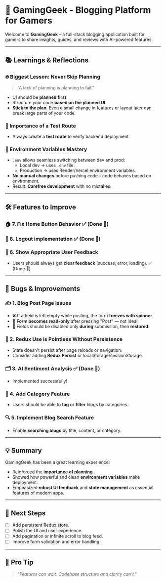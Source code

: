 # 📝 GamingGeek - Blogging Platform for Gamers

Welcome to **GamingGeek** – a full-stack blogging application built for gamers to share insights, guides, and reviews with AI-powered features.

---

## 📚 Learnings & Reflections

### 🔥 Biggest Lesson: Never Skip Planning

> “A lack of planning is planning to fail.”

- UI should be **planned first**.
- Structure your code **based on the planned UI**.
- **Stick to the plan**. Even a small change in features or layout later can break large parts of your code.

### 🧪 Importance of a Test Route

- Always create a **test route** to verify backend deployment.

### 🔐 Environment Variables Mastery

- `.env` allows seamless switching between dev and prod:
  - Local dev → uses `.env` file.
  - Production → uses Render/Vercel environment variables.
- **No manual changes** before pushing code – code behaves based on environment.
- Result: **Carefree development** with no mistakes.

---



## 🛠️ Features to Improve

### 🏠 7. Fix Home Button Behavior ✅ (Done 🎉)

### 👤 8. Logout implementation ✅ (Done 🎉)

### 📣 6. Show Appropriate User Feedback

- Users should always get **clear feedback** (success, error, loading). ✅ (Done 🎉)

---

## 🚧 Bugs & Improvements

### ✍️ 1. Blog Post Page Issues

- ❌ If a field is left empty while posting, the form **freezes with spinner**.
- 🛑 **Form becomes read-only** after pressing "Post" — not ideal.
- 🧩 Fields should be disabled only **during** submission, then **restored**.

### 🔁 2. Redux Use is Pointless Without Persistence

- State doesn't persist after page reloads or navigation.
- Consider adding **Redux Persist** or localStorage/sessionStorage.

### 🗂️ 3. AI Sentiment Analysis ✅ (Done 🎉)

- Implemented successfully!

### 📁 4. Add Category Feature

- Users should be able to **tag** or **filter** blogs by categories.

### 🔍 5. Implement Blog Search Feature

- Enable **searching blogs** by title, content, or category.

---

## 💡 Summary

GamingGeek has been a great learning experience:
- Reinforced the **importance of planning**.
- Showed how powerful and clean **environment variables** make deployment.
- Emphasized **robust UI feedback** and **state management** as essential features of modern apps.

---

## 🚀 Next Steps

- [ ] Add persistent Redux store.
- [ ] Polish the UI and user experience.
- [ ] Add pagination or infinite scroll to blog feed.
- [ ] Improve form validation and error handling.

---

## 🧠 Pro Tip

> _"Features can wait. Codebase structure and clarity can't."_  
